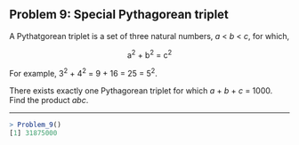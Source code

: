 ## Problem 9: Special Pythagorean triplet

A Pythatgorean triplet is a set of three natural numbers, *a* < *b* < *c*, for which,
<p align="center">a<sup>2</sup> + b<sup>2</sup> = c<sup>2</sup></p>

For example, 3<sup>2</sup> + 4<sup>2</sup> = 9 + 16 = 25 = 5<sup>2</sup>.

There exists exactly one Pythagorean triplet for which *a* + *b* + *c* = 1000. 
<br>Find the product *abc*.


---

```R
> Problem_9()
[1] 31875000
```
